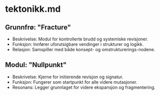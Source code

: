 # tektonikk.md

## Grunnfrø: "Fracture"
- Beskrivelse: Modul for kontrollerte brudd og systemiske revisjoner.
- Funksjon: Innfører uforutsigbare vendinger i strukturer og logikk.
- Relasjon: Samspiller med både konsept- og omstrukturerings-nodene.

## Modul: "Nullpunkt"
- Beskrivelse: Kjerne for initierende revisjon og signatur.
- Funksjon: Fungerer som startpunkt for alle videre mutasjoner.
- Resonans: Legger grunnlaget for videre ekspansjon og fragmentering.
